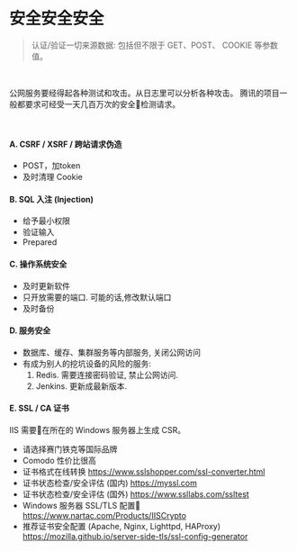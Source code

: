 # 安全安全安全

> 认证/验证一切来源数据: 包括但不限于 GET、POST、 COOKIE 等参数值。

<br>

公网服务要经得起各种测试和攻击。从日志里可以分析各种攻击。
腾讯的项目一般都要求可经受一天几百万次的安全检测请求。

<br>

#### A. CSRF / XSRF / 跨站请求伪造
- POST，加token
- 及时清理 Cookie


#### B. SQL 入注 (Injection)
- 给予最小权限
- 验证输入
- Prepared


#### C. 操作系统安全
- 及时更新软件
- 只开放需要的端口. 可能的话,修改默认端口
- 及时备份

#### D. 服务安全
- 数据库、缓存、集群服务等内部服务, 关闭公网访问
- 有成为别人的挖坑设备的风险的服务:
  1. Redis. 需要连接密码验证, 禁止公网访问.
  2. Jenkins. 更新成最新版本.

#### E. SSL / CA 证书
IIS 需要在所在的 Windows 服务器上生成 CSR。

- 请选择赛门铁克等国际品牌
- Comodo 性价比很高
- 证书格式在线转换
  https://www.sslshopper.com/ssl-converter.html
- 证书状态检查/安全评估 (国内)
  https://myssl.com
- 证书状态检查/安全评估 (国外)
  https://www.ssllabs.com/ssltest
- Windows 服务器 SSL/TLS 配置
  https://www.nartac.com/Products/IISCrypto
- 推荐证书安全配置 (Apache, Nginx, Lighttpd, HAProxy)
  https://mozilla.github.io/server-side-tls/ssl-config-generator

  